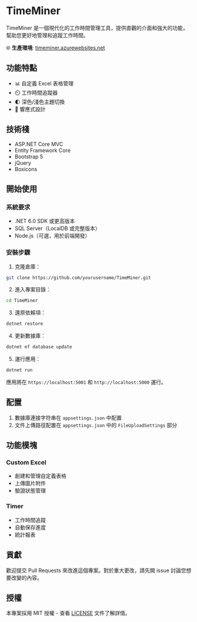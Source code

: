 # TimeMiner

TimeMiner 是一個現代化的工作時間管理工具，提供直觀的介面和強大的功能，幫助您更好地管理和追蹤工作時間。

🌐 **生產環境**: [timeminer.azurewebsites.net](https://timeminer.azurewebsites.net/)

## 功能特點

- 📊 自定義 Excel 表格管理
- ⏲️ 工作時間追蹤器
- 🌓 深色/淺色主題切換
- 📱 響應式設計

## 技術棧

- ASP.NET Core MVC
- Entity Framework Core
- Bootstrap 5
- jQuery
- Boxicons

## 開始使用

### 系統要求

- .NET 6.0 SDK 或更高版本
- SQL Server（LocalDB 或完整版本）
- Node.js（可選，用於前端開發）

### 安裝步驟

1. 克隆倉庫：
```bash
git clone https://github.com/yourusername/TimeMiner.git
```

2. 進入專案目錄：
```bash
cd TimeMiner
```

3. 還原依賴項：
```bash
dotnet restore
```

4. 更新數據庫：
```bash
dotnet ef database update
```

5. 運行應用：
```bash
dotnet run
```

應用將在 `https://localhost:5001` 和 `http://localhost:5000` 運行。

## 配置

1. 數據庫連接字符串在 `appsettings.json` 中配置
2. 文件上傳路徑配置在 `appsettings.json` 中的 `FileUploadSettings` 部分

## 功能模塊

### Custom Excel
- 創建和管理自定義表格
- 上傳圖片附件
- 驗證狀態管理

### Timer
- 工作時間追蹤
- 自動保存進度
- 統計報表

## 貢獻

歡迎提交 Pull Requests 來改進這個專案。對於重大更改，請先開 issue 討論您想要改變的內容。

## 授權

本專案採用 MIT 授權 - 查看 [LICENSE](LICENSE) 文件了解詳情。
